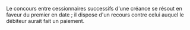 Le concours entre cessionnaires successifs d'une créance se résout en faveur du premier en date ; il dispose d'un recours contre celui auquel le débiteur aurait fait un paiement.   
